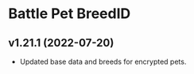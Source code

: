 # Battle Pet BreedID

## v1.21.1 (2022-07-20)
 

- Updated base data and breeds for encrypted pets.  
